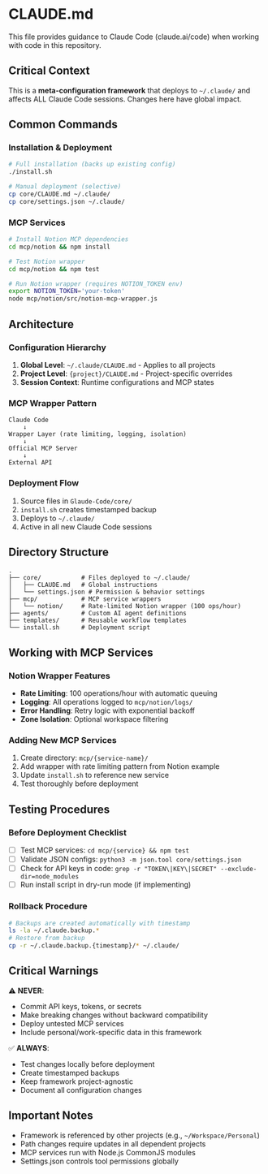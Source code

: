 # CLAUDE.md

This file provides guidance to Claude Code (claude.ai/code) when working with code in this repository.

## Critical Context

This is a **meta-configuration framework** that deploys to `~/.claude/` and affects ALL Claude Code sessions. Changes here have global impact.

## Common Commands

### Installation & Deployment
```bash
# Full installation (backs up existing config)
./install.sh

# Manual deployment (selective)
cp core/CLAUDE.md ~/.claude/
cp core/settings.json ~/.claude/
```

### MCP Services
```bash
# Install Notion MCP dependencies
cd mcp/notion && npm install

# Test Notion wrapper
cd mcp/notion && npm test

# Run Notion wrapper (requires NOTION_TOKEN env)
export NOTION_TOKEN='your-token'
node mcp/notion/src/notion-mcp-wrapper.js
```

## Architecture

### Configuration Hierarchy
1. **Global Level**: `~/.claude/CLAUDE.md` - Applies to all projects
2. **Project Level**: `{project}/CLAUDE.md` - Project-specific overrides
3. **Session Context**: Runtime configurations and MCP states

### MCP Wrapper Pattern
```
Claude Code
    ↓
Wrapper Layer (rate limiting, logging, isolation)
    ↓
Official MCP Server
    ↓
External API
```

### Deployment Flow
1. Source files in `Glaude-Code/core/`
2. `install.sh` creates timestamped backup
3. Deploys to `~/.claude/`
4. Active in all new Claude Code sessions

## Directory Structure

```
.
├── core/           # Files deployed to ~/.claude/
│   ├── CLAUDE.md   # Global instructions
│   └── settings.json # Permission & behavior settings
├── mcp/            # MCP service wrappers
│   └── notion/     # Rate-limited Notion wrapper (100 ops/hour)
├── agents/         # Custom AI agent definitions
├── templates/      # Reusable workflow templates
└── install.sh      # Deployment script
```

## Working with MCP Services

### Notion Wrapper Features
- **Rate Limiting**: 100 operations/hour with automatic queuing
- **Logging**: All operations logged to `mcp/notion/logs/`
- **Error Handling**: Retry logic with exponential backoff
- **Zone Isolation**: Optional workspace filtering

### Adding New MCP Services
1. Create directory: `mcp/{service-name}/`
2. Add wrapper with rate limiting pattern from Notion example
3. Update `install.sh` to reference new service
4. Test thoroughly before deployment

## Testing Procedures

### Before Deployment Checklist
- [ ] Test MCP services: `cd mcp/{service} && npm test`
- [ ] Validate JSON configs: `python3 -m json.tool core/settings.json`
- [ ] Check for API keys in code: `grep -r "TOKEN\|KEY\|SECRET" --exclude-dir=node_modules`
- [ ] Run install script in dry-run mode (if implementing)

### Rollback Procedure
```bash
# Backups are created automatically with timestamp
ls -la ~/.claude.backup.*
# Restore from backup
cp -r ~/.claude.backup.{timestamp}/* ~/.claude/
```

## Critical Warnings

⚠️ **NEVER**:
- Commit API keys, tokens, or secrets
- Make breaking changes without backward compatibility
- Deploy untested MCP services
- Include personal/work-specific data in this framework

✅ **ALWAYS**:
- Test changes locally before deployment
- Create timestamped backups
- Keep framework project-agnostic
- Document all configuration changes

## Important Notes

- Framework is referenced by other projects (e.g., `~/Workspace/Personal`)
- Path changes require updates in all dependent projects
- MCP services run with Node.js CommonJS modules
- Settings.json controls tool permissions globally